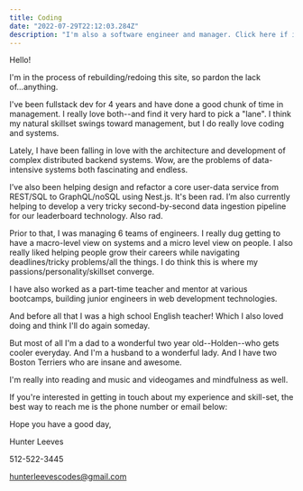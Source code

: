 ```yaml
---
title: Coding
date: "2022-07-29T22:12:03.284Z"
description: "I'm also a software engineer and manager. Click here if interested!"
---
```


Hello!

I'm in the process of rebuilding/redoing this site, so pardon the lack of...anything.

I've been fullstack dev for 4 years and have done a good chunk of time in management. I really love both--and find it very hard to pick a "lane". I think my natural skillset swings toward management, but I do really love coding and systems.

Lately, I have been falling in love with the architecture and development of complex distributed backend systems. Wow, are the problems of data-intensive systems both fascinating and endless.

I’ve also been helping design and refactor a core user-data service from REST/SQL to GraphQL/noSQL using Nest.js. It's been rad. I’m also currently helping to develop a very tricky second-by-second data ingestion pipeline for our leaderboard technology. Also rad.

Prior to that, I was managing 6 teams of engineers. I really dug getting to have a macro-level view on systems and a micro level view on people. I also really liked helping people grow their careers while navigating deadlines/tricky problems/all the things. I do think this is where my passions/personality/skillset converge.

I have also worked as a part-time teacher and mentor at various bootcamps, building junior engineers in web development technologies.

And before all that I was a high school English teacher! Which I also loved doing and think I'll do again someday.

But most of all I'm a dad to a wonderful two year old--Holden--who gets cooler everyday. And I'm a husband to a wonderful lady. And I have two Boston Terriers who are insane and awesome.

I'm really into reading and music and videogames and mindfulness as well.

If you're interested in getting in touch about my experience and skill-set, the best way to reach me is the phone number or email below:

Hope you have a good day,

Hunter Leeves

512-522-3445

hunterleevescodes@gmail.com
